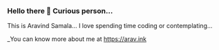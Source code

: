 ### Hello there 👋 Curious person...
This is Aravind Samala...
I love spending time coding or contemplating...

_You can know more about me at https://arav.ink
  <!--
[![GitHub stats](https://github-readme-stats.vercel.app/api?username=thyaravind&show_icons=true&theme=tokyonight)
	<br />
![Top Langs](https://github-readme-stats.vercel.app/api/top-langs/?username=thyaravind&theme=tokyonight)](url)
-->
